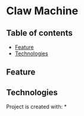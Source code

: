 # Claw Machine

## Table of contents
* [Feature](#Feature)
* [Technologies](#Technologies)

## Feature

## Technologies
Project is created with:
* 
